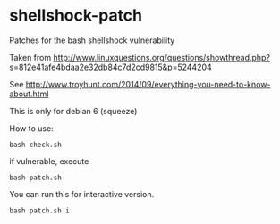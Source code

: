 shellshock-patch
================

Patches for the bash shellshock vulnerability

Taken from 
http://www.linuxquestions.org/questions/showthread.php?s=812e41afe4bdaa2e32db84c7d2cd9815&p=5244204

See http://www.troyhunt.com/2014/09/everything-you-need-to-know-about.html

This is only for debian 6 (squeeze)

How to use:

```
bash check.sh
```

if vulnerable, execute 

```
bash patch.sh
```

You can run this for interactive version. 

```
bash patch.sh i 
```

